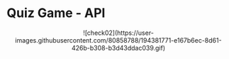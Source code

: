 # Quiz Game - API
<p align="center">
  ![check02](https://user-images.githubusercontent.com/80858788/194381771-e167b6ec-8d61-426b-b308-b3d43ddac039.gif)
</p>

